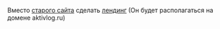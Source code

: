 Вместо [старого сайта](http://aktivlog.ru/) сделать [лендинг](https://www.figma.com/file/Kw2xrSofdmjAoc7oegTRFQ/%D0%9C%D0%B0%D1%81%D0%BB%D0%BE-%D0%A1%D0%9F%D0%B1-with-comments?type=design&node-id=501-8&mode=design&t=9Ppa0brQAKDnv3Ia-4) (Он будет располагаться на домене aktivlog.ru)